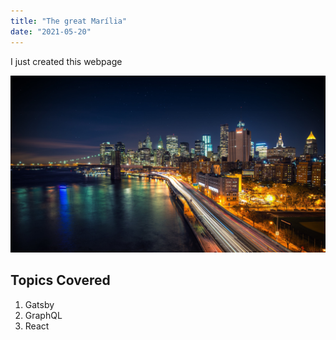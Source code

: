 ```yaml
---
title: "The great Marília"
date: "2021-05-20"
---
```


I just created this webpage

![City](./city.jpg)

## Topics Covered

1. Gatsby
2. GraphQL
3. React
